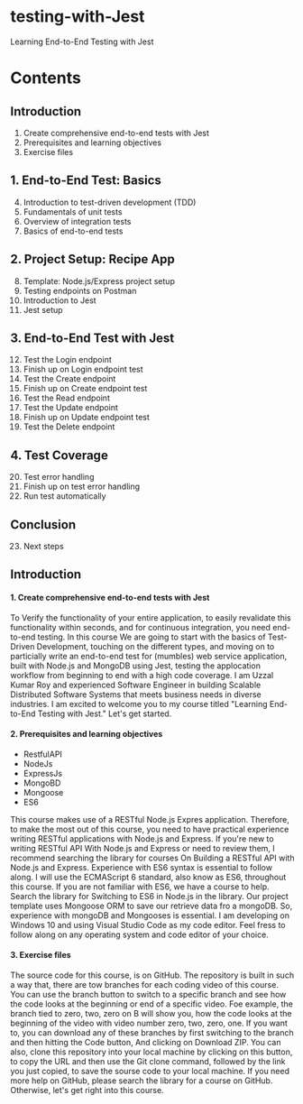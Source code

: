 # testing-with-Jest
Learning End-to-End Testing with Jest

# Contents

## Introduction
1. Create comprehensive end-to-end tests with Jest
2. Prerequisites and learning objectives
3. Exercise files

## 1. End-to-End Test: Basics
4. Introduction to test-driven development (TDD)
5. Fundamentals of unit tests
6. Overview of integration tests
7. Basics of end-to-end tests

## 2. Project Setup: Recipe App
8. Template: Node.js/Express project setup
9. Testing endpoints on Postman
10. Introduction to Jest
11. Jest setup

## 3. End-to-End Test with Jest
12. Test the Login endpoint
13. Finish up on Login endpoint test
14. Test the Create endpoint
15. Finish up on Create endpoint test
16. Test the Read endpoint
17. Test the Update endpoint
18. Finish up on Update endpoint test
19. Test the Delete endpoint

## 4. Test Coverage
20. Test error handling
21. Finish up on test error handling
22. Run test automatically

## Conclusion
23. Next steps

## Introduction

#### 1. Create comprehensive end-to-end tests with Jest
To Verify the functionality of your entire application, to easily revalidate this functionality within seconds, and for continuous integration, you need end-to-end testing. In this course We are going to start with the basics of Test-Driven Development, touching on the different types, and moving on to particially write an end-to-end test for (mumbles) web service application, built with Node.js and MongoDB using Jest, testing the applocation workflow from beginning to end with a high code coverage. I am Uzzal Kumar Roy and experienced Software Engineer in building Scalable Distributed Software Systems that meets business needs in diverse industries. I am excited to welcome you to my course titled "Learning End-to-End Testing with Jest." Let's get started.

#### 2. Prerequisites and learning objectives
- RestfulAPI
- NodeJs
- ExpressJs
- MongoBD
- Mongoose
- ES6

This course makes use of a RESTful Node.js Expres application.
Therefore, to make the most out of this course, you need to have practical experience
writing RESTful applications with Node.js and Express. If you're new to writing RESTful API
With Node.js and Express or need to review them, I recommend searching the library for courses On Building a RESTful API with Node.js and Express.
Experience with ES6 syntax is essential to follow along. I will use the ECMAScript 6 standard,
also know as ES6, throughout this course. If you are not familiar with ES6, we have a course to help.
Search the library for Switching to ES6 in Node.js in the library.
Our project template uses Mongoose ORM to save our retrieve data fro a mongoDB.
So, experience with mongoDB and Mongooses is essential. I am developing on Windows 10 and using Visual Studio Code as my code editor.
Feel fress to follow along on any operating system and code editor of your choice.

#### 3. Exercise files
The source code for this course, is on GitHub. The repository is built in such a way that, 
there are tow branches for each coding video of this course.
You can use the branch button to switch to a specific branch
and see how the code looks at the beginning or end of a specific video.
Foe example, the branch tied to zero, two, zero on B will show you, how the code
looks at the beginning of the video with video number zero, two, zero, one.
If you want to, you can download any of these branches by first switching to the branch
and then hitting the Code button, And clicking on Download ZIP.
You can also, clone this repository into your local machine
by clicking on this button, to copy the URL and then use the Git clone command,
followed by the link you just copied, to save the sourse code to your local machine.
If you need more help on GitHub, please search the library for a course on GitHub.
Otherwise, let's get right into this course.
